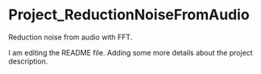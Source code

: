 # Project_ReductionNoiseFromAudio  

Reduction noise from audio with FFT.

I am editing the README file. Adding some more details about the project description.
